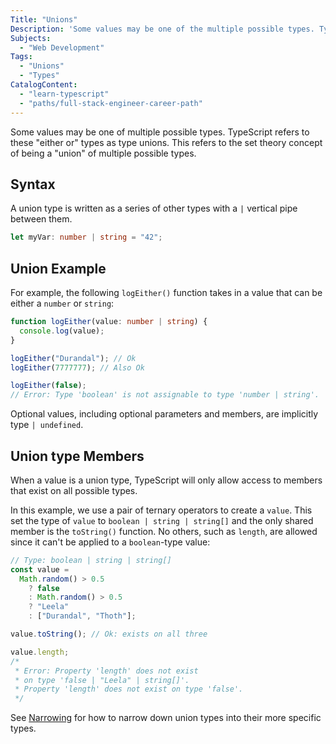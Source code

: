 ```yaml
---
Title: "Unions"
Description: 'Some values may be one of the multiple possible types. TypeScript refers to these "either or" types as type unions.'
Subjects:
  - "Web Development"
Tags:
  - "Unions"
  - "Types"
CatalogContent:
  - "learn-typescript"
  - "paths/full-stack-engineer-career-path"
---
```


Some values may be one of multiple possible types. TypeScript refers to these "either or" types as type unions. This refers to the set theory concept of being a "union" of multiple possible types.

## Syntax

A union type is written as a series of other types with a `|` vertical pipe between them.

```ts
let myVar: number | string = "42";
```

## Union Example

For example, the following `logEither()` function takes in a value that can be either a `number` or `string`:

```ts
function logEither(value: number | string) {
  console.log(value);
}

logEither("Durandal"); // Ok
logEither(7777777); // Also Ok

logEither(false);
// Error: Type 'boolean' is not assignable to type 'number | string'.
```

Optional values, including optional parameters and members, are implicitly type `| undefined`.

## Union type Members

When a value is a union type, TypeScript will only allow access to members that exist on all possible types.

In this example, we use a pair of ternary operators to create a `value`. This set the type of `value` to `boolean | string | string[]` and the only shared member is the `toString()` function. No others, such as `length`, are allowed since it can't be applied to a `boolean`-type value:

```ts
// Type: boolean | string | string[]
const value =
  Math.random() > 0.5
    ? false
    : Math.random() > 0.5
    ? "Leela"
    : ["Durandal", "Thoth"];

value.toString(); // Ok: exists on all three

value.length;
/*
 * Error: Property 'length' does not exist
 * on type 'false | "Leela" | string[]'.
 * Property 'length' does not exist on type 'false'.
 */
```

See [Narrowing](./narrowing) for how to narrow down union types into their more specific types.
